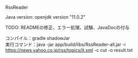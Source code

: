 RssReader

Java version: openjdk version "11.0.2"

TODO: READMEの修正、エラー処理、試験、JavaDocの付与

コンパイル：gradle shadowJar  
実行コマンド：java -jar app/build/libs/RssReader-all.jar -i https://news.yahoo.co.jp/rss/topics/it.xml -c cut -o result.txt